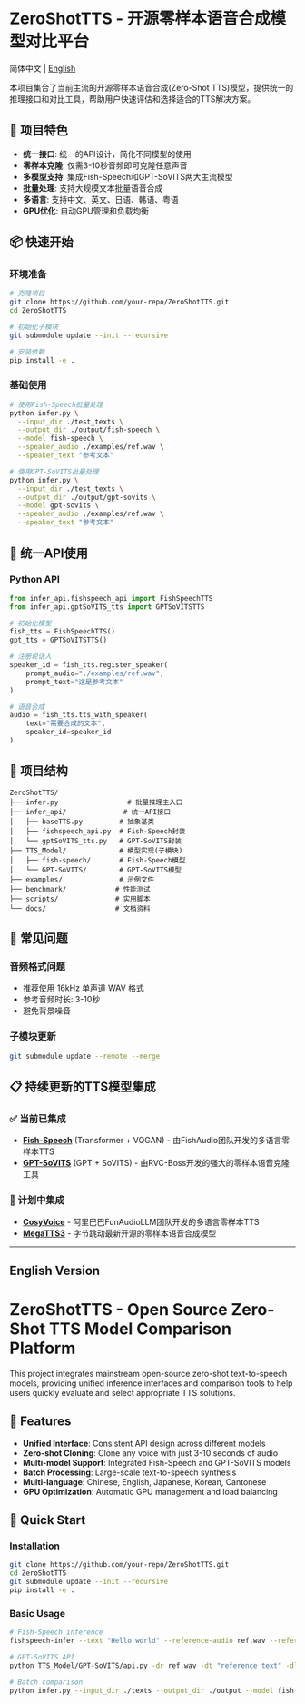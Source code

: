 # ZeroShotTTS - 开源零样本语音合成模型对比平台

简体中文 | [English](#english-version)

本项目集合了当前主流的开源零样本语音合成(Zero-Shot TTS)模型，提供统一的推理接口和对比工具，帮助用户快速评估和选择适合的TTS解决方案。

## 🎯 项目特色

- **统一接口**: 统一的API设计，简化不同模型的使用
- **零样本克隆**: 仅需3-10秒音频即可克隆任意声音
- **多模型支持**: 集成Fish-Speech和GPT-SoVITS两大主流模型
- **批量处理**: 支持大规模文本批量语音合成
- **多语言**: 支持中文、英文、日语、韩语、粤语
- **GPU优化**: 自动GPU管理和负载均衡


## 📦 快速开始

### 环境准备

```bash
# 克隆项目
git clone https://github.com/your-repo/ZeroShotTTS.git
cd ZeroShotTTS

# 初始化子模块
git submodule update --init --recursive

# 安装依赖
pip install -e .
```

### 基础使用
```bash
# 使用Fish-Speech批量处理
python infer.py \
  --input_dir ./test_texts \
  --output_dir ./output/fish-speech \
  --model fish-speech \
  --speaker_audio ./examples/ref.wav \
  --speaker_text "参考文本"

# 使用GPT-SoVITS批量处理  
python infer.py \
  --input_dir ./test_texts \
  --output_dir ./output/gpt-sovits \
  --model gpt-sovits \
  --speaker_audio ./examples/ref.wav \
  --speaker_text "参考文本"
```

## 🔧 统一API使用

### Python API

```python
from infer_api.fishspeech_api import FishSpeechTTS
from infer_api.gptSoVITS_tts import GPTSoVITSTTS

# 初始化模型
fish_tts = FishSpeechTTS()
gpt_tts = GPTSoVITSTTS()

# 注册说话人
speaker_id = fish_tts.register_speaker(
    prompt_audio="./examples/ref.wav",
    prompt_text="这是参考文本"
)

# 语音合成
audio = fish_tts.tts_with_speaker(
    text="需要合成的文本",
    speaker_id=speaker_id
)
```


## 📁 项目结构

```
ZeroShotTTS/
├── infer.py                 # 批量推理主入口
├── infer_api/              # 统一API接口
│   ├── baseTTS.py         # 抽象基类
│   ├── fishspeech_api.py  # Fish-Speech封装
│   └── gptSoVITS_tts.py   # GPT-SoVITS封装
├── TTS_Model/             # 模型实现(子模块)
│   ├── fish-speech/       # Fish-Speech模型
│   └── GPT-SoVITS/        # GPT-SoVITS模型
├── examples/              # 示例文件
├── benchmark/            # 性能测试
├── scripts/              # 实用脚本
└── docs/                 # 文档资料
```

## 🔧 常见问题

### 音频格式问题
- 推荐使用 16kHz 单声道 WAV 格式
- 参考音频时长: 3-10秒
- 避免背景噪音

### 子模块更新
```bash
git submodule update --remote --merge
```

## 📋 持续更新的TTS模型集成

### ✅ 当前已集成
- **[Fish-Speech](https://github.com/fishaudio/fish-speech)** (Transformer + VQGAN) - 由FishAudio团队开发的多语言零样本TTS
- **[GPT-SoVITS](https://github.com/RVC-Boss/GPT-SoVITS)** (GPT + SoVITS) - 由RVC-Boss开发的强大的零样本语音克隆工具

### 🚧 计划中集成
- **[CosyVoice](https://github.com/FunAudioLLM/CosyVoice)** - 阿里巴巴FunAudioLLM团队开发的多语言零样本TTS
- **[MegaTTS3](https://github.com/bytedance/MegaTTS3)** - 字节跳动最新开源的零样本语音合成模型

---

## English Version

# ZeroShotTTS - Open Source Zero-Shot TTS Model Comparison Platform

This project integrates mainstream open-source zero-shot text-to-speech models, providing unified inference interfaces and comparison tools to help users quickly evaluate and select appropriate TTS solutions.

## 🎯 Features

- **Unified Interface**: Consistent API design across different models
- **Zero-shot Cloning**: Clone any voice with just 3-10 seconds of audio
- **Multi-model Support**: Integrated Fish-Speech and GPT-SoVITS models
- **Batch Processing**: Large-scale text-to-speech synthesis
- **Multi-language**: Chinese, English, Japanese, Korean, Cantonese
- **GPU Optimization**: Automatic GPU management and load balancing

## 🚀 Quick Start

### Installation
```bash
git clone https://github.com/your-repo/ZeroShotTTS.git
cd ZeroShotTTS
git submodule update --init --recursive
pip install -e .
```

### Basic Usage
```bash
# Fish-Speech inference
fishspeech-infer --text "Hello world" --reference-audio ref.wav --reference-text "Hello"

# GPT-SoVITS API
python TTS_Model/GPT-SoVITS/api.py -dr ref.wav -dt "reference text" -dl zh

# Batch comparison
python infer.py --input_dir ./texts --output_dir ./output --model fish-speech
```